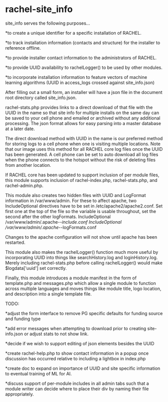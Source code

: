 # rachel-site_info

site_info serves the following purposes...

*to create a unique identifier for a specific installation of RACHEL.

*to track installation information (contacts and structure) for the installer to reference offline.

*to provide installer contact information to the administrators of RACHEL.

*to provide UUID availability to rachelLogger() to be used by other modules.

*to incorporate installation information to feature vectors of machine learning algorithms (UUID in access_logs crossed against site_info.json)

After filling out a small form, an installer will have a json file in the document root directory called site_info.json.

rachel-stats.php provides links to a direct download of that file with the UUID in the name so that site info for multiple installs on the same day
can be saved to your cell phone and emailed or archived without any additional processing.  The json format allows for easy parsing 
into a master database at a later date.  

The direct download method with UUID in the name is our preferred method for storing logs to a cell phone when one is visiting
multiple locations.  Note that our image uses this method for all RACHEL core log files once the UUID has been generated. A cell
phone can be set to auto download all log files when the phone connects to the hotspot without the risk of deleting files from another location.

If RACHEL core has been updated to support inclusion of per module files, 
this module supports inclusion of rachel-index.php, rachel-stats.php, and rachel-admin.php.

This module also creates two hidden files with UUID and LogFormat information in /var/www/admin.
For these to affect apache, two IncludeOptional directives have to be set in /etc/apache2/apache2.conf.
Set first one at the top of the file so the variable is usable throughout, set the second after the other logFormats.
IncludeOptional /var/www/admin/.apache-*-include.conf
IncludeOptional /var/www/admin/.apache-*-logFormats.conf

Changes to the apache configuration will not show until apache has been restarted.

This module also makes the rachelLogger() function much more useful by incorporating UUID into things like searchHistory.log
and loginHistory.log.  Merely including rachel-stats.php before calling rachelLogger() would make $logdata['uuid'] set correctly.

Finally, this module introduces a module manifest in the form of template.php and messages.php which allow a single module
to function across multiple languages and moves things like module title, logo location, and description into a single template file.

TODO:  

*adjust the form interface to remove PG specific defaults for funding source and funding type

*add error messages when attempting to download prior to creating site-info.json or adjust stats to not show link.

*decide if we wish to support editing of json elements besides the UUID

*create rachel-help.php to show contact information in a popup once discussion has occurred relative to including a lightbox in index.php

*create doc to expand on importance of UUID and site specific information to eventual training of ML for AI.

*discuss support of per-module includes in all admin tabs such that a module writer can decide where to place their div by naming their file appropriately.
